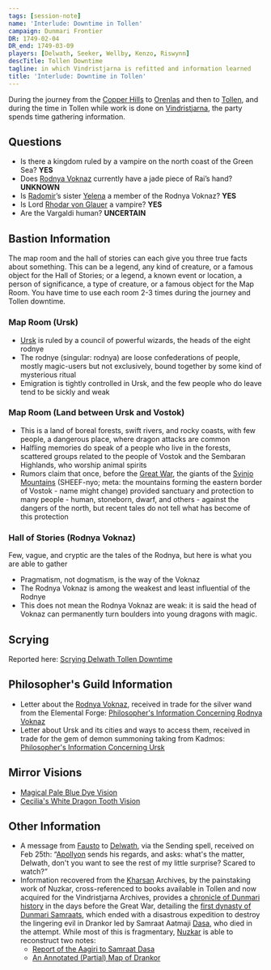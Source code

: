 ```yaml
---
tags: [session-note]
name: 'Interlude: Downtime in Tollen'
campaign: Dunmari Frontier
DR: 1749-02-04
DR_end: 1749-03-09
players: [Delwath, Seeker, Wellby, Kenzo, Riswynn]
descTitle: Tollen Downtime
tagline: in which Vindristjarna is refitted and information learned
title: 'Interlude: Downtime in Tollen'
---
```


During the journey from the [Copper Hills](<../../../gazetteer/greater-dunmar/darba-highlands/copper-hills.md>) to [Orenlas](<../../../gazetteer/upper-istaros/orenlas/orenlas.md>) and then to [Tollen](<../../../gazetteer/greater-sembara/tollen/tollen.md>), and during the time in Tollen while work is done on [Vindristjarna](<../../../things/ships/vindristjarna.md>), the party spends time gathering information.
## Questions

- Is there a kingdom ruled by a vampire on the north coast of the Green Sea? **YES**
- Does [Rodnya Voknaz](<../../../groups/urskan-magical-organizations/rodnya-voknaz.md>) currently have a jade piece of Rai’s hand? **UNKNOWN**
- Is [Radomir](<../../../people/other-humans/radomir.md>)’s sister [Yelena](<../../../people/other-humans/yelena.md>) a member of the Rodnya Voknaz? **YES**
- Is Lord [Rhodar von Glauer](<../../../people/other-nonhumans/rhodar-von-glauer.md>) a vampire? **YES**
- Are the Vargaldi human? **UNCERTAIN**

## Bastion Information

The map room and the hall of stories can each give you three true facts about something. This can be a legend, any kind of creature, or a famous object for the Hall of Stories; or a legend, a known event or location, a person of significance, a type of creature, or a famous object for the Map Room. You have time to use each room 2-3 times during the journey and Tollen downtime. 
### Map Room (Ursk)

- [Ursk](<../../../gazetteer/northern-green-sea/ursk/ursk.md>) is ruled by a council of powerful wizards, the heads of the eight rodnye
- The rodnye (singular: rodnya) are loose confederations of people, mostly magic-users but not exclusively, bound together by some kind of mysterious ritual
- Emigration is tightly controlled in Ursk, and the few people who do leave tend to be sickly and weak
### Map Room (Land between Ursk and Vostok)

- This is a land of boreal forests, swift rivers, and rocky coasts, with few people, a dangerous place, where dragon attacks are common
- Halfling memories do speak of a people who live in the forests, scattered groups related to the people of Vostok and the Sembaran Highlands, who worship animal spirits
- Rumors claim that once, before the [Great War](<../../../events/1500s/great-war.md>), the giants of the [Svinjo Mountains](<../../../gazetteer/northern-green-sea/svinjo-mountains.md>) (SHEEF-nyo; meta: the mountains forming the eastern border of Vostok - name might change) provided sanctuary and protection to many people - human, stoneborn, dwarf, and others - against the dangers of the north, but recent tales do not tell what has become of this protection
### Hall of Stories (Rodnya Voknaz)

Few, vague, and cryptic are the tales of the Rodnya, but here is what you are able to gather

- Pragmatism, not dogmatism, is the way of the Voknaz
- The Rodnya Voknaz is among the weakest and least influential of the Rodnye
- This does not mean the Rodnya Voknaz are weak: it is said the head of Voknaz can permanently turn boulders into young dragons with magic.

## Scrying

Reported here: [Scrying Delwath Tollen Downtime](<../scrying-and-spying/scrying-delwath-tollen-downtime.md>)

## Philosopher's Guild Information

- Letter about the [Rodnya Voknaz](<../../../groups/urskan-magical-organizations/rodnya-voknaz.md>), received in trade for the silver wand from the Elemental Forge: [Philosopher's Information Concerning Rodnya Voknaz](<../letters-and-notes/philosopher-s-information-concerning-rodnya-voknaz.md>)
- Letter about Ursk and its cities and ways to access them, received in trade for the gem of demon summoning taking from Kadmos: [Philosopher's Information Concerning Ursk](<../letters-and-notes/philosopher-s-information-concerning-ursk.md>)

## Mirror Visions
- [Magical Pale Blue Dye Vision](<../mirror-visions/magical-pale-blue-dye-vision.md>)
- [Cecilia's White Dragon Tooth Vision](<../mirror-visions/cecilia-s-white-dragon-tooth-vision.md>)
## Other Information

- A message from [Fausto](<../../../people/chardonians/fausto.md>) to [Delwath](<../../../people/pcs/dunmar-fellowship/delwath.md>), via the Sending spell, received on Feb 25th: “[Apollyon](<../../../people/historical-figures/drankorian-emperors/apollyon.md>) sends his regards, and asks: what's the matter, Delwath, don't you want to see the rest of my little surprise? Scared to watch?”
- Information recovered from the [Kharsan](<../../../gazetteer/greater-dunmar/dunmari-basin/kharsan.md>) Archives, by the painstaking work of Nuzkar, cross-referenced to books available in Tollen and now acquired for the Vindristjarna Archives, provides a [chronicle of Dunmari history](<../../../gazetteer/greater-dunmar/realms/dunmar/dunmar.md#history>) in the days before the Great War, detailing the [first dynasty of Dunmari Samraats](<../../../groups/dunmari-dynasties/aatmaji-dynasty.md>), which ended with a disastrous expedition to destroy the lingering evil in Drankor led by Samraat Aatmaji [Dasa](<../../../people/historical-figures/dunmari-rulers/dasa.md>), who died in the attempt. While most of this is fragmentary, [Nuzkar](<../../../people/orcs/nuzkar.md>) is able to reconstruct two notes:
	- [Report of the Aagiri to Samraat Dasa](<../letters-and-notes/report-of-the-aagiri-to-samraat-dasa.md>)
	- [An Annotated (Partial) Map of Drankor](<../letters-and-notes/an-annotated-partial-map-of-drankor.md>)